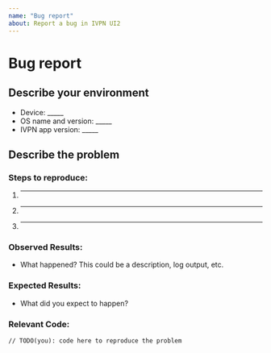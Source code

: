 ```yaml
---
name: "Bug report"
about: Report a bug in IVPN UI2
---
```


# Bug report

## Describe your environment

* Device: _____
* OS name and version: _____
* IVPN app version: _____

## Describe the problem

### Steps to reproduce:

1. _____
2. _____
3. _____

### Observed Results:

* What happened? This could be a description, log output, etc.

### Expected Results:

* What did you expect to happen?

### Relevant Code:

```
// TODO(you): code here to reproduce the problem
```

